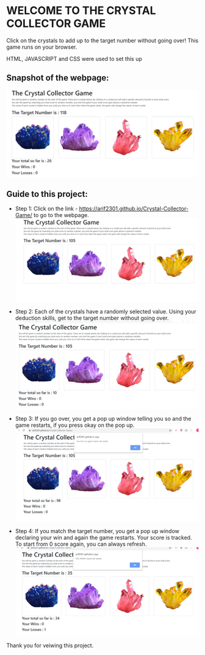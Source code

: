 #  WELCOME TO THE CRYSTAL COLLECTOR GAME

Click on the crystals to add up to the target number without going over! This game runs on your browser. 

HTML, JAVASCRIPT and CSS were used to set this up


## Snapshot of the webpage:

![](screenshots/photo1.PNG)


## Guide to this project:

* Step 1: Click on the link - https://arif2301.github.io/Crystal-Collector-Game/ to go to the webpage. 
![](screenshots/photo2.PNG)


* Step 2: Each of the crystals have a randomly selected value. Using your deduction skills, get to the target number without going over.
![](screenshots/photo3.PNG)


* Step 3: If you go over, you get a pop up window telling you so and the game restarts, if you press okay on the pop up.
![](screenshots/photo4.PNG)

* Step 4: If you match the target number, you get a pop up window declaring your win and again the game restarts. Your score is tracked. To start from 0 score again, you can always refresh.
![](screenshots/photo5.PNG)



Thank you for veiwing this project.
